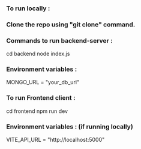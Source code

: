 ### To run locally :

### Clone the repo using "git clone" command.

### Commands to run backend-server : 
  cd backend
  node index.js

### Environment variables : 
  MONGO_URL = "your_db_url"

### To run Frontend client : 
  cd frontend
  npm run dev

### Environment variables : (if running locally)
  VITE_API_URL = "http://localhost:5000"
